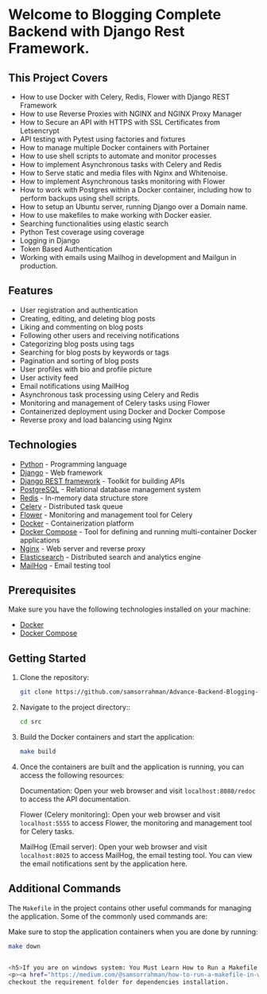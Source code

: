 # Welcome to Blogging Complete Backend with Django Rest Framework.

## This Project Covers
- How to use Docker with Celery, Redis, Flower with Django REST Framework<br>
- How to use Reverse Proxies with NGINX and NGINX Proxy Manager <br>
- How to Secure an API with HTTPS with SSL Certificates from Letsencrypt<br>
- API testing with Pytest using factories and fixtures<br>
- How to manage multiple Docker containers with Portainer<br>
- How to use shell scripts to automate and monitor processes<br>
- How to implement Asynchronous tasks with Celery and Redis<br>
- How to Serve static and media files with Nginx and Whitenoise.<br>
- How to implement Asynchronous tasks monitoring with Flower<br>
- How to work with Postgres within a Docker container, including how to perform backups using shell scripts.<br>
- How to setup an Ubuntu server, running Django over a Domain name.<br>
- How to use makefiles to make working with Docker easier.<br>
- Searching functionalities using elastic search<br>
- Python Test coverage using coverage<br>
- Logging in Django<br>
- Token Based Authentication<br>
- Working with emails using Mailhog in development and Mailgun in production.<br>



## Features

- User registration and authentication
- Creating, editing, and deleting blog posts
- Liking and commenting on blog posts
- Following other users and receiving notifications
- Categorizing blog posts using tags
- Searching for blog posts by keywords or tags
- Pagination and sorting of blog posts
- User profiles with bio and profile picture
- User activity feed
- Email notifications using MailHog
- Asynchronous task processing using Celery and Redis
- Monitoring and management of Celery tasks using Flower
- Containerized deployment using Docker and Docker Compose
- Reverse proxy and load balancing using Nginx


## Technologies

- [Python](https://www.python.org/) - Programming language
- [Django](https://www.djangoproject.com/) - Web framework
- [Django REST framework](https://www.django-rest-framework.org/) - Toolkit for building APIs
- [PostgreSQL](https://www.postgresql.org/) - Relational database management system
- [Redis](https://redis.io/) - In-memory data structure store
- [Celery](http://www.celeryproject.org/) - Distributed task queue
- [Flower](https://flower.readthedocs.io/) - Monitoring and management tool for Celery
- [Docker](https://www.docker.com/) - Containerization platform
- [Docker Compose](https://docs.docker.com/compose/) - Tool for defining and running multi-container Docker applications
- [Nginx](https://www.nginx.com/) - Web server and reverse proxy
- [Elasticsearch](https://www.elastic.co/elasticsearch/) - Distributed search and analytics engine
- [MailHog](https://github.com/mailhog/MailHog) - Email testing tool

## Prerequisites

Make sure you have the following technologies installed on your machine:

- [Docker](https://www.docker.com/)
- [Docker Compose](https://docs.docker.com/compose/)

## Getting Started

1. Clone the repository:
   ```bash
   git clone https://github.com/samsorrahman/Advance-Backend-Blogging-with-DRF.git

2. Navigate to the project directory::

   ```bash
   cd src

3. Build the Docker containers and start the application:

   ```bash
   make build

4. Once the containers are built and the application is running, you can access the following resources:

    Documentation: Open your web browser and visit `localhost:8080/redoc` to access the API documentation.

    Flower (Celery monitoring): Open your web browser and visit `localhost:5555` to access Flower, the monitoring and management tool for Celery tasks.

    MailHog (Email server): Open your web browser and visit `localhost:8025` to access MailHog, the email testing tool. You can view the email notifications sent by the application here.

## Additional Commands

The `Makefile` in the project contains other useful commands for managing the application. Some of the commonly used commands are:

Make sure to stop the application containers when you are done by running:

```bash
make down


<h5>If you are on windows system: You Must Learn How to Run a Makefile in Windows</h5>
<p><a href="https://medium.com/@samsorrahman/how-to-run-a-makefile-in-windows-b4d115d7c516" target="blank">Here what I have brought for you!</a></p>
checkout the requirement folder for dependencies installation.
